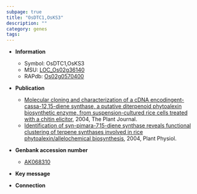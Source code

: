 ```yaml
---
subpage: true
title: "OsDTC1,OsKS3"
description: ""
category: genes
tags: 
---
```


* **Information**  
    + Symbol: OsDTC1,OsKS3  
    + MSU: [LOC_Os02g36140](http://rice.plantbiology.msu.edu/cgi-bin/ORF_infopage.cgi?orf=LOC_Os02g36140)  
    + RAPdb: [Os02g0570400](http://rapdb.dna.affrc.go.jp/viewer/gbrowse_details/irgsp1?name=Os02g0570400)  

* **Publication**  
    + [Molecular cloning and characterization of a cDNA encodingent-cassa-12,15-diene synthase, a putative diterpenoid phytoalexin biosynthetic enzyme, from suspension-cultured rice cells treated with a chitin elicitor](http://www.ncbi.nlm.nih.gov/pubmed?term=Molecular+cloning+and+characterization+of+a+cDNA+encodingent-cassa-12,15-diene+synthase,+a+putative+diterpenoid+phytoalexin+biosynthetic+enzyme,+from+suspension-cultured+rice+cells+treated+with+a+chitin+elicitor%5BTitle%5D), 2004, The Plant Journal.
    + [Identification of syn-pimara-7,15-diene synthase reveals functional clustering of terpene synthases involved in rice phytoalexin/allelochemical biosynthesis](http://www.ncbi.nlm.nih.gov/pubmed?term=Identification+of+syn-pimara-7,15-diene+synthase+reveals+functional+clustering+of+terpene+synthases+involved+in+rice+phytoalexin/allelochemical+biosynthesis%5BTitle%5D), 2004, Plant Physiol.

* **Genbank accession number**  
    + [AK068310](http://www.ncbi.nlm.nih.gov/nuccore/AK068310)

* **Key message**  

* **Connection**  



